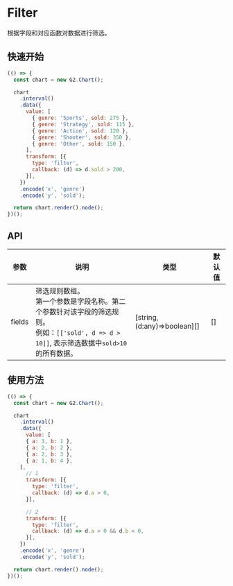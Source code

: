 # Filter

根据字段和对应函数对数据进行筛选。

## 快速开始

```js
(() => {
  const chart = new G2.Chart();

  chart
    .interval()
    .data({
      value: [
        { genre: 'Sports', sold: 275 },
        { genre: 'Strategy', sold: 115 },
        { genre: 'Action', sold: 120 },
        { genre: 'Shooter', sold: 350 },
        { genre: 'Other', sold: 150 },
      ],
      transform: [{
        type: 'filter',
        callback: (d) => d.sold > 200,
      }],
    })
    .encode('x', 'genre')
    .encode('y', 'sold');

  return chart.render().node();
})();
```


## API

| 参数 | 说明 | 类型 | 默认值 |
|---|---|---|---|
| fields | 筛选规则数组。<br>第一个参数是字段名称。第二个参数针对该字段的筛选规则。<br>例如：`[['sold', d => d > 10]]`, 表示筛选数据中`sold>10`的所有数据。 | [string, (d:any)=>boolean][] | [] |


## 使用方法

```js
(() => {
  const chart = new G2.Chart();

  chart
    .interval()
    .data({
      value: [
      { a: 3, b: 1 },
      { a: 2, b: 2 },
      { a: 2, b: 3 },
      { a: 1, b: 4 },
    ],
      // 1
      transform: [{
        type: 'filter',
        callback: (d) => d.a > 0,
      }],

      // 2
      transform: [{
        type: 'filter',
        callback: (d) => d.a > 0 && d.b < 0,
      }],
    })
    .encode('x', 'genre')
    .encode('y', 'sold');

  return chart.render().node();
})();
```
